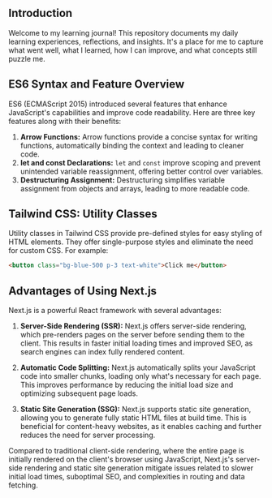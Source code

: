 ## Introduction
Welcome to my learning journal! This repository documents my daily learning experiences, reflections, and insights. It's a place for me to capture what went well, what I learned, how I can improve, and what concepts still puzzle me.

## ES6 Syntax and Feature Overview
ES6 (ECMAScript 2015) introduced several features that enhance JavaScript's capabilities and improve code readability. Here are three key features along with their benefits:
1. **Arrow Functions:** Arrow functions provide a concise syntax for writing functions, automatically binding the context and leading to cleaner code.
2. **let and const Declarations:** `let` and `const` improve scoping and prevent unintended variable reassignment, offering better control over variables.
3. **Destructuring Assignment:** Destructuring simplifies variable assignment from objects and arrays, leading to more readable code.

## Tailwind CSS: Utility Classes
Utility classes in Tailwind CSS provide pre-defined styles for easy styling of HTML elements. They offer single-purpose styles and eliminate the need for custom CSS. For example:
```html
<button class="bg-blue-500 p-3 text-white">Click me</button>
```

## Advantages of Using Next.js
Next.js is a powerful React framework with several advantages:

1. **Server-Side Rendering (SSR):** Next.js offers server-side rendering, which pre-renders pages on the server before sending them to the client. This results in faster initial loading times and improved SEO, as search engines can index fully rendered content.

2. **Automatic Code Splitting:** Next.js automatically splits your JavaScript code into smaller chunks, loading only what's necessary for each page. This improves performance by reducing the initial load size and optimizing subsequent page loads.

3. **Static Site Generation (SSG):** Next.js supports static site generation, allowing you to generate fully static HTML files at build time. This is beneficial for content-heavy websites, as it enables caching and further reduces the need for server processing.

Compared to traditional client-side rendering, where the entire page is initially rendered on the client's browser using JavaScript, Next.js's server-side rendering and static site generation mitigate issues related to slower initial load times, suboptimal SEO, and complexities in routing and data fetching.
